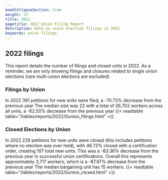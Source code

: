 ```yaml
---
bookCollapseSection: true
weight: 13
title: 2022
pagetitle: 2022 Union Filing Report
description: Data on union election filings in 2022
keywords: union filings
---
```


## 2022 filings

This report details the number of filings and closed units in 2022. As a reminder, we are only showing filings and closures related to single union elections (rare multi-union elections are excluded).

### Filings by Union
In 2022 391 petitions for new units were filed, a -70.73% decrease from the previous year The median size was 22 with a total of 26,702 workers across all units, a -62.50% decrease from the previous year
{{< readtable table="/tables/reports/2022/0union_filings.html" >}}

### Closed Elections by Union
In 2022 229 petitions for new units were closed (this includes petitions where no election was ever held), with 46.72% closed with a certification order, creating 107 total new units. This was a -83.36% decrease from the previous year in successful union certifications. Overall this represents approximately 3,717 workers, which is a -87.97% decrease from the previous year The median bargaining unit has 15 workers.
{{< readtable table="/tables/reports/2022/0union_closed.html" >}}
